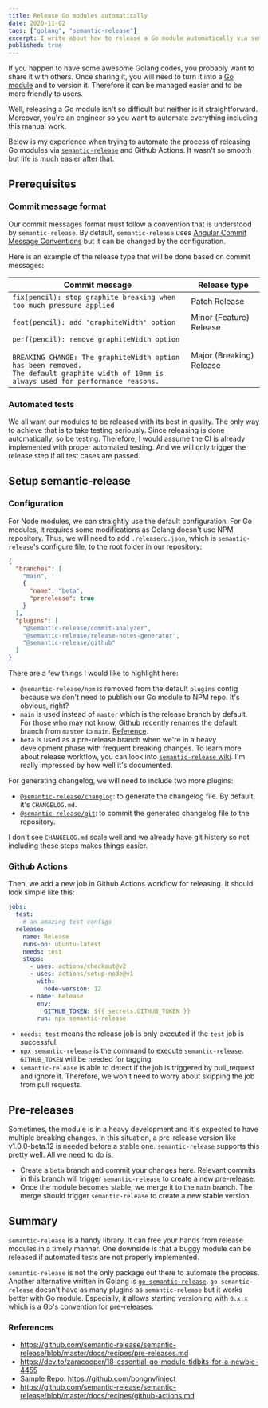 ```yaml
---
title: Release Go modules automatically
date: 2020-11-02
tags: ["golang", "semantic-release"]
excerpt: I write about how to release a Go module automatically via semantic-release and Github Actions. I also include some tips to handle pre-releases.
published: true
---
```


If you happen to have some awesome Golang codes, you probably want to share it with others. Once sharing it, you will need to turn it into a [Go module](https://golang.org/ref/mod) and to version it. Therefore it can be managed easier and to be more friendly to users.

Well, releasing a Go module isn't so difficult but neither is it straightforward. Moreover, you're an engineer so you want to automate everything including this manual work.

Below is my experience when trying to automate the process of releasing Go modules via [`semantic-release`](https://github.com/semantic-release/semantic-release) and Github Actions. It wasn't so smooth but life is much easier after that.

## Prerequisites

### Commit message format

Our commit messages format must follow a convention that is understood by `semantic-release`. By default, `semantic-release` uses [Angular Commit Message Conventions](https://github.com/angular/angular.js/blob/master/DEVELOPERS.md#-git-commit-guidelines) but it can be changed by the configuration.

Here is an example of the release type that will be done based on commit messages:

| Commit message                                                                                                                                                                                   | Release type             |
| ------------------------------------------------------------------------------------------------------------------------------------------------------------------------------------------------ | ------------------------ |
| `fix(pencil): stop graphite breaking when too much pressure applied`                                                                                                                             | Patch Release            |
| `feat(pencil): add 'graphiteWidth' option`                                                                                                                                                       | Minor (Feature) Release  |
| `perf(pencil): remove graphiteWidth option`<br><br>`BREAKING CHANGE: The graphiteWidth option has been removed.`<br>`The default graphite width of 10mm is always used for performance reasons.` | Major (Breaking) Release |

### Automated tests

We all want our modules to be released with its best in quality. The only way to achieve that is to take testing seriously. Since releasing is done automatically, so be testing. Therefore, I would assume the CI is already implemented with proper automated testing. And we will only trigger the release step if all test cases are passed.

## Setup semantic-release

### Configuration

For Node modules, we can straightly use the default configuration. For Go modules, it requires some modifications as Golang doesn't use NPM repository. Thus, we will need to add `.releaserc.json`, which is `semantic-release`'s configure file, to the root folder in our repository:

```json
{
  "branches": [
    "main",
    {
      "name": "beta",
      "prerelease": true
    }
  ],
  "plugins": [
    "@semantic-release/commit-analyzer",
    "@semantic-release/release-notes-generator",
    "@semantic-release/github"
  ]
}
```

There are a few things I would like to highlight here:

- `@semantic-release/npm` is removed from the default `plugins` config because we don't need to publish our Go module to NPM repo. It's obvious, right?
- `main` is used instead of `master` which is the release branch by default. For those who may not know, Github recently renames the default branch from `master` to `main`. [Reference](https://github.com/github/renaming).
- `beta` is used as a pre-release branch when we're in a heavy development phase with frequent breaking changes. To learn more about release workflow, you can look into [`semantic-release` wiki](https://semantic-release.gitbook.io/semantic-release/usage/workflow-configuration). I'm really impressed by how well it's documented.

For generating changelog, we will need to include two more plugins:

- [`@semantic-release/changlog`](https://github.com/semantic-release/changelog): to generate the changelog file. By default, it's `CHANGELOG.md`.
- [`@semantic-release/git`](https://github.com/semantic-release/git): to commit the generated changelog file to the repository.

I don't see `CHANGELOG.md` scale well and we already have git history so not including these steps makes things easier.

### Github Actions

Then, we add a new job in Github Actions workflow for releasing. It should look simple like this:

```yaml
jobs:
  test:
    # an amazing test configs
  release:
    name: Release
    runs-on: ubuntu-latest
    needs: test
    steps:
      - uses: actions/checkout@v2
      - uses: actions/setup-node@v1
        with:
          node-version: 12
      - name: Release
        env:
          GITHUB_TOKEN: ${{ secrets.GITHUB_TOKEN }}
        run: npx semantic-release
```

- `needs: test` means the release job is only executed if the `test` job is successful.
- `npx semantic-release` is the command to execute `semantic-release`. `GITHUB_TOKEN` will be needed for tagging.
- `semantic-release` is able to detect if the job is triggered by pull_request and ignore it. Therefore, we won't need to worry about skipping the job from pull requests.

## Pre-releases

Sometimes, the module is in a heavy development and it's expected to have multiple breaking changes. In this situation, a pre-release version like v1.0.0-beta.12 is needed before a stable one. `semantic-release` supports this pretty well. All we need to do is:

- Create a `beta` branch and commit your changes here. Relevant commits in this branch will trigger `semantic-release` to create a new pre-release.
- Once the module becomes stable, we merge it to the `main` branch. The merge should trigger `semantic-release` to create a new stable version.

## Summary

`semantic-release` is a handy library. It can free your hands from release modules in a timely manner. One downside is that a buggy module can be released if automated tests are not properly implemented.

`semantic-release` is not the only package out there to automate the process. Another alternative written in Golang is [`go-semantic-release`](https://github.com/go-semantic-release/semantic-release). `go-semantic-release` doesn't have as many plugins as `semantic-release` but it works better with Go module. Especially, it allows starting versioning with `0.x.x` which is a Go's convention for pre-releases.

### References

- https://github.com/semantic-release/semantic-release/blob/master/docs/recipes/pre-releases.md
- https://dev.to/zaracooper/18-essential-go-module-tidbits-for-a-newbie-4455
- Sample Repo: https://github.com/bongnv/inject
- https://github.com/semantic-release/semantic-release/blob/master/docs/recipes/github-actions.md

